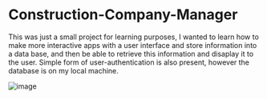 # Construction-Company-Manager
This was just a small project for learning purposes, I wanted to learn how to make more interactive apps with a user interface and store information into a data base, and then be able to retrieve this information and disaplay it to the user.
Simple form of user-authentication is also present, however the database is on my local machine.

![image](https://github.com/Joe-L-Kaz/Construction-Company-Manager/assets/109974112/083674f7-5dde-421b-a2c2-b5bff890feec)

